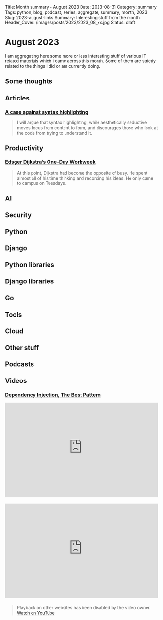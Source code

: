 Title: Month summary - August 2023
Date: 2023-08-31
Category: summary
Tags: python, blog, podcast, series, aggregate, summary, month, 2023
Slug: 2023-august-links
Summary: Interesting stuff from the month
Header_Cover: /images/posts/2023/2023_08_xx.jpg
Status: draft

# August 2023

I am aggregating here some more or less interesting stuff of various IT related materials which I came across this month.
Some of them are strictly related to the things I did or am currently doing.

## Some thoughts

## Articles

### [A case against syntax highlighting](https://www.linusakesson.net/programming/syntaxhighlighting/)

> I will argue that syntax highlighting, while aesthetically seductive, moves focus from content to form, and discourages those who look at the code from trying to understand it.

## Productivity

### [Edsger Dijkstra’s One-Day Workweek](https://calnewport.com/edsger-dijkstras-one-day-workweek/)

> At this point, Dijkstra had become the opposite of busy.
> He spent almost all of his time thinking and recording his ideas.
> He only came to campus on Tuesdays.

## AI

## Security

## Python

## Django

## Python libraries

## Django libraries

## Go

## Tools

## Cloud

## Other stuff

## Podcasts

## Videos

### [Dependency Injection, The Best Pattern](https://www.youtube.com/watch?v=J1f5b4vcxCQ)

<div class="videoWrapper" style="height:0; padding-bottom:56.25%; padding-top:25px; position:relative" height="0">
    <iframe style="position:absolute; top:0; width:100%" height="100%" width="100%" src="https://www.youtube-nocookie.com/embed/J1f5b4vcxCQ" frameborder="0" allow="accelerometer; autoplay; encrypted-media; gyroscope; picture-in-picture" allowfullscreen></iframe>
</div>

### [](https://www.youtube.com/watch?v=VIDEO_ID)

<div class="videoWrapper" style="height:0; padding-bottom:56.25%; padding-top:25px; position:relative" height="0">
    <iframe style="position:absolute; top:0; width:100%" height="100%" width="100%" src="https://www.youtube-nocookie.com/embed/VIDEO_ID" frameborder="0" allow="accelerometer; autoplay; encrypted-media; gyroscope; picture-in-picture" allowfullscreen></iframe>
</div>

### [](https://www.youtube.com/watch?v=VIDEO_ID)

> Playback on other websites has been disabled by the video owner. [Watch on YouTube](https://www.youtube.com/watch?v=VIDEO_ID)
